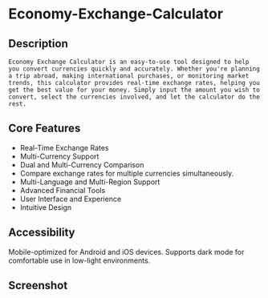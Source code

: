 # Economy-Exchange-Calculator
## Description 
    Economy Exchange Calculator is an easy-to-use tool designed to help you convert currencies quickly and accurately. Whether you're planning a trip abroad, making international purchases, or monitoring market trends, this calculator provides real-time exchange rates, helping you get the best value for your money. Simply input the amount you wish to convert, select the currencies involved, and let the calculator do the rest. 
## Core Features

   - Real-Time Exchange Rates
   - Multi-Currency Support
   - Dual and Multi-Currency Comparison
   - Compare exchange rates for multiple currencies simultaneously.
   - Multi-Language and Multi-Region Support
   - Advanced Financial Tools
   - User Interface and Experience
   - Intuitive Design


## Accessibility

Mobile-optimized for Android and iOS devices.
Supports dark mode for comfortable use in low-light environments.
## Screenshot

